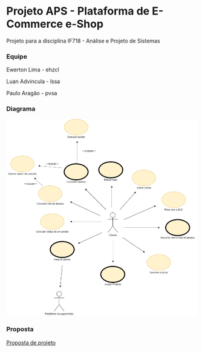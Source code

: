 # Projeto APS - Plataforma de E-Commerce e-Shop                                                                                  
Projeto para a disciplina IF718 - Análise e Projeto de Sistemas

### Equipe

Ewerton Lima   - ehzcl

Luan Advincula - lssa

Paulo Aragão   - pvsa

### Diagrama

![Diagrama UML](./docs/diagrama.png)

### Proposta

[Proposta de projeto](https://docs.google.com/document/d/17RXGTigwaIQsoJafAuFN54eFfRCHrjHxu_DlcEcw50U/edit?usp=sharing)

